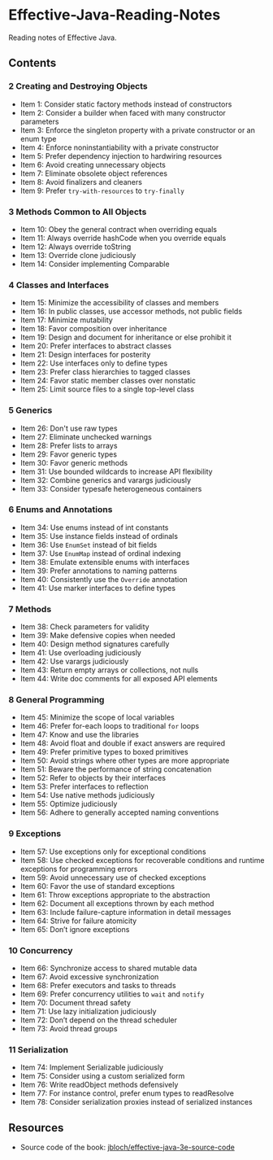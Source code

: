 # Effective-Java-Reading-Notes
Reading notes of Effective Java.

## Contents
### 2 Creating and Destroying Objects
* Item 1: Consider static factory methods instead of constructors
* Item 2: Consider a builder when faced with many constructor parameters
* Item 3: Enforce the singleton property with a private constructor or an enum type
* Item 4: Enforce noninstantiability with a private constructor
* Item 5: Prefer dependency injection to hardwiring resources
* Item 6: Avoid creating unnecessary objects
* Item 7: Eliminate obsolete object references
* Item 8: Avoid finalizers and cleaners
* Item 9: Prefer `try-with-resources` to `try-finally`
### 3 Methods Common to All Objects
* Item 10: Obey the general contract when overriding equals
* Item 11: Always override hashCode when you override equals
* Item 12: Always override toString
* Item 13: Override clone judiciously
* Item 14: Consider implementing Comparable
### 4 Classes and Interfaces
* Item 15: Minimize the accessibility of classes and members
* Item 16: In public classes, use accessor methods, not public fields
* Item 17: Minimize mutability
* Item 18: Favor composition over inheritance
* Item 19: Design and document for inheritance or else prohibit it
* Item 20: Prefer interfaces to abstract classes
* Item 21: Design interfaces for posterity
* Item 22: Use interfaces only to define types
* Item 23: Prefer class hierarchies to tagged classes
* Item 24: Favor static member classes over nonstatic
* Item 25: Limit source files to a single top-level class
### 5 Generics
* Item 26: Don't use raw types
* Item 27: Eliminate unchecked warnings
* Item 28: Prefer lists to arrays
* Item 29: Favor generic types
* Item 30: Favor generic methods
* Item 31: Use bounded wildcards to increase API flexibility
* Item 32: Combine generics and varargs judiciously
* Item 33: Consider typesafe heterogeneous containers
### 6 Enums and Annotations
* Item 34: Use enums instead of int constants
* Item 35: Use instance fields instead of ordinals
* Item 36: Use `EnumSet` instead of bit fields
* Item 37: Use `EnumMap` instead of ordinal indexing
* Item 38: Emulate extensible enums with interfaces
* Item 39: Prefer annotations to naming patterns
* Item 40: Consistently use the `Override` annotation
* Item 41: Use marker interfaces to define types
### 7 Methods
* Item 38: Check parameters for validity
* Item 39: Make defensive copies when needed
* Item 40: Design method signatures carefully
* Item 41: Use overloading judiciously
* Item 42: Use varargs judiciously
* Item 43: Return empty arrays or collections, not nulls
* Item 44: Write doc comments for all exposed API elements
### 8 General Programming
* Item 45: Minimize the scope of local variables
* Item 46: Prefer for-each loops to traditional `for` loops
* Item 47: Know and use the libraries
* Item 48: Avoid float and double if exact answers are required
* Item 49: Prefer primitive types to boxed primitives
* Item 50: Avoid strings where other types are more appropriate
* Item 51: Beware the performance of string concatenation
* Item 52: Refer to objects by their interfaces
* Item 53: Prefer interfaces to reflection
* Item 54: Use native methods judiciously
* Item 55: Optimize judiciously
* Item 56: Adhere to generally accepted naming conventions
### 9 Exceptions
* Item 57: Use exceptions only for exceptional conditions
* Item 58: Use checked exceptions for recoverable conditions and runtime exceptions for programming errors
* Item 59: Avoid unnecessary use of checked exceptions
* Item 60: Favor the use of standard exceptions
* Item 61: Throw exceptions appropriate to the abstraction
* Item 62: Document all exceptions thrown by each method
* Item 63: Include failure-capture information in detail messages
* Item 64: Strive for failure atomicity
* Item 65: Don’t ignore exceptions
### 10 Concurrency
* Item 66: Synchronize access to shared mutable data
* Item 67: Avoid excessive synchronization
* Item 68: Prefer executors and tasks to threads
* Item 69: Prefer concurrency utilities to `wait` and `notify`
* Item 70: Document thread safety
* Item 71: Use lazy initialization judiciously
* Item 72: Don’t depend on the thread scheduler
* Item 73: Avoid thread groups
### 11 Serialization
* Item 74: Implement Serializable judiciously
* Item 75: Consider using a custom serialized form
* Item 76: Write readObject methods defensively
* Item 77: For instance control, prefer enum types to readResolve
* Item 78: Consider serialization proxies instead of serialized instances

## Resources
* Source code of the book: [jbloch/effective-java-3e-source-code](https://github.com/jbloch/effective-java-3e-source-code)
